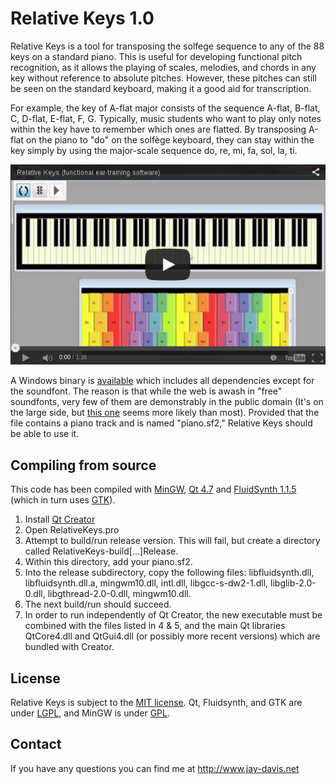 # Relative Keys 1.0

Relative Keys is a tool for transposing the solfege sequence to any of the 88 keys on a standard piano. This is useful for developing functional pitch recognition, as it allows the playing of scales, melodies, and chords in any key without reference to absolute pitches. However, these pitches can still be seen on the standard keyboard, making it a good aid for transcription.

For example, the key of A-flat major consists of the sequence A-flat, B-flat, C, D-flat, E-flat, F, G. Typically, music students who want to play only notes within the key have to remember which ones are flatted. By transposing A-flat on the piano to "do" on the solfège keyboard, they can stay within the key simply by using the major-scale sequence do, re, mi, fa, sol, la, ti. 


[![demo](./relkeys_youtube.png)](https://www.youtube.com/watch?v=c7HuMZUK-s8)


A Windows binary is [available](http://www.github.com/planarian/relative_keys_bin) which includes all dependencies except for the soundfont. The reason is that while the web is awash in "free" soundfonts, very few of them are demonstrably in the public domain (It's on the large side, but [this one](http://www.schristiancollins.com/generaluser.php) seems more likely than most). Provided that the file contains a piano track and is named "piano.sf2," Relative Keys should be able to use it.


## Compiling from source

This code has been compiled with [MinGW](http://www.mingw.org/), [Qt 4.7](http://www.qt.io/developers/) and [FluidSynth 1.1.5](http://www.fluidsynth.org/) (which in turn uses [GTK](http://www.gtk.org/)).

1. Install [Qt Creator](https://www.qt.io/download-open-source/#section-6)
2. Open RelativeKeys.pro
3. Attempt to build/run release version. This will fail, but create a directory called RelativeKeys-build[...]Release.
4. Within this directory, add your piano.sf2.
5. Into the release subdirectory, copy the following files: libfluidsynth.dll, libfluidsynth.dll.a, mingwm10.dll, intl.dll, libgcc-s-dw2-1.dll, libglib-2.0-0.dll, libgthread-2.0-0.dll, mingwm10.dll.
6. The next build/run should succeed.
7. In order to run independently of Qt Creator, the new executable must be combined with the files listed in 4 & 5, and the main Qt libraries QtCore4.dll and QtGui4.dll (or possibly more recent versions) which are bundled with Creator.


## License

Relative Keys is subject to the [MIT license](http://opensource.org/licenses/MIT). Qt, Fluidsynth, and GTK are under [LGPL](https://www.gnu.org/copyleft/lesser.html), and MinGW is under [GPL](https://gnu.org/licenses/gpl.html).


## Contact

If you have any questions you can find me at http://www.jay-davis.net


